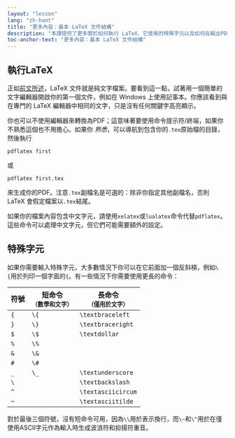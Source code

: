 ```yaml
---
layout: "lesson"
lang: "zh-hant"
title: "更多內容：基本 LaTeX 文件結構"
description: "本課提供了更多關於如何執行 LaTeX、它使用的特殊字元以及如何在輸出PDF中插入這些字元的細節。"
toc-anchor-text: "更多內容：基本 LaTeX 文件結構"
---
```


## 執行LaTeX

正如[前文所述](lesson-02)，LaTeX 文件就是純文字檔案。要看到這一點，試著用一個簡單的文字編輯器開啟你的第一個文件，例如在 Windows 上使用記事本。你應該看到與在專門的 LaTeX 編輯器中相同的文字，只是沒有任何關鍵字高亮顯示。

你也可以不使用編輯器來轉換為PDF；這意味著要使用命令提示符/終端，如果你不熟悉這個也不用擔心。如果你 _熟悉_，可以導航到包含你的`.tex`原始檔的目錄，然後執行

`pdflatex first`

或

`pdflatex first.tex`

來生成你的PDF。注意`.tex`副檔名是可選的：除非你指定其他副檔名，否則 LaTeX 會假定檔案以`.tex`結尾。

如果你的檔案內容包含中文字元，請使用`xelatex`或`lualatex`命令代替`pdflatex`。這些命令可以處理中文字元，但它們可能需要額外的設定。

## 特殊字元

如果你需要輸入特殊字元，大多數情況下你可以在它前面加一個反斜槓，例如`\{`用於列印一個字面的`{`。有一些情況下你需要使用更長的命令：

| 符號  | 短命令 <br><small>（數學和文字）</small> | 長命令 <br><small>（僅用於文字）</small> |
| ----- | ---------------------------------------- | ---------------------------------------- |
| `{`   | `\{`                                     | `\textbraceleft`                         |
| `}`   | `\}`                                     | `\textbraceright`                        |
| `$`   | `\$`                                     | `\textdollar`                            |
| `%`   | `\%`                                     |                                          |
| `&`   | `\&`                                     |                                          |
| `#`   | `\#`                                     |                                          |
| `_`   | `\_`                                     | `\textunderscore`                        |
| ``\`` |                                          | `\textbackslash`                         |
| `^`   |                                          | `\textasciicircum`                       |
| `~`   |                                          | `\textasciitilde`                        |

對於最後三個符號，沒有短命令可用，因為`\\`用於表示換行，而`\~`和`\^`用於在僅使用ASCII字元作為輸入時生成波浪符和抑揚符重音。
